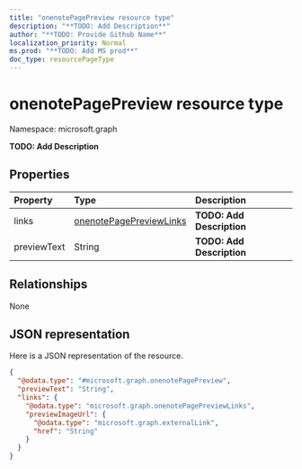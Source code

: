 ```yaml
---
title: "onenotePagePreview resource type"
description: "**TODO: Add Description**"
author: "**TODO: Provide Github Name**"
localization_priority: Normal
ms.prod: "**TODO: Add MS prod**"
doc_type: resourcePageType
---
```


# onenotePagePreview resource type


Namespace: microsoft.graph

**TODO: Add Description**

## Properties
|Property|Type|Description|
|:---|:---|:---|
|links|[onenotePagePreviewLinks](../resources/onenotepagepreviewlinks.md)|**TODO: Add Description**|
|previewText|String|**TODO: Add Description**|

## Relationships
None

## JSON representation
Here is a JSON representation of the resource.
<!-- {
  "blockType": "resource",
  "@odata.type": "microsoft.graph.onenotePagePreview"
}
-->
``` json
{
  "@odata.type": "#microsoft.graph.onenotePagePreview",
  "previewText": "String",
  "links": {
    "@odata.type": "microsoft.graph.onenotePagePreviewLinks",
    "previewImageUrl": {
      "@odata.type": "microsoft.graph.externalLink",
      "href": "String"
    }
  }
}
```

